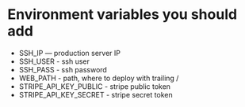 # Environment variables you should add

* SSH_IP — production server IP
* SSH_USER - ssh user
* SSH_PASS - ssh password
* WEB_PATH - path, where to deploy with trailing /
* STRIPE_API_KEY_PUBLIC - stripe public token
* STRIPE_API_KEY_SECRET - stripe secret token